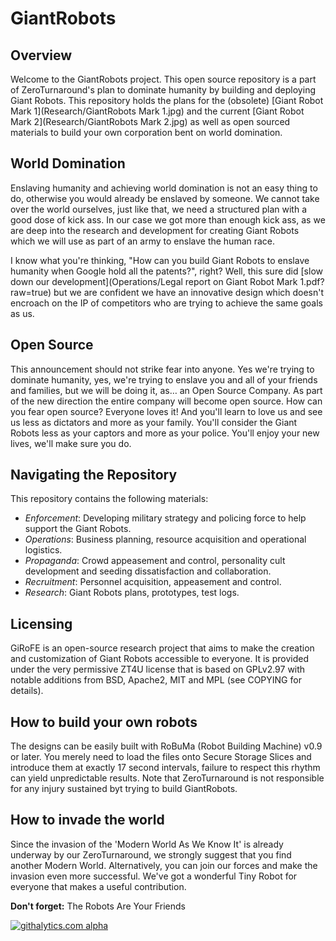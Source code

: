 GiantRobots
===========

Overview
--------

Welcome to the GiantRobots project. This open source repository is a part of ZeroTurnaround's plan to dominate humanity by building and deploying Giant Robots. This repository holds the plans for the (obsolete) [Giant Robot Mark 1](Research/GiantRobots Mark 1.jpg) and the current [Giant Robot Mark 2](Research/GiantRobots Mark 2.jpg) as well as open sourced materials to build your own corporation bent on world domination.

World Domination
----------------

Enslaving humanity and achieving world domination is not an easy thing to do, otherwise you would already be enslaved by someone. We cannot take over the world ourselves, just like that, we need a structured plan with a good dose of kick ass. In our case we got more than enough kick ass, as we are deep into the research and development for creating Giant Robots which we will use as part of an army to enslave the human race. 

I know what you're thinking, "How can you build Giant Robots to enslave humanity when Google hold all the patents?", right? Well, this sure did [slow down our development](Operations/Legal report on Giant Robot Mark 1.pdf?raw=true) but we are confident we have an innovative design which doesn't encroach on the IP of competitors who are trying to achieve the same goals as us.

Open Source
---------------------------------------

This announcement should not strike fear into anyone. Yes we're trying to dominate humanity, yes, we're trying to enslave you and all of your friends and families, but we will be doing it, as… an Open Source Company. As part of the new direction the entire company will become open source. How can you fear open source? Everyone loves it! And you'll learn to love us and see us less as dictators and more as your family. You'll consider the Giant Robots less as your captors and more as your police. You'll enjoy your new lives, we'll make sure you do.

Navigating the Repository
-------------------------

This repository contains the following materials:

* *Enforcement*: Developing military strategy and policing force to help support the Giant Robots.
* *Operations*: Business planning, resource acquisition and operational logistics.
* *Propaganda*: Crowd appeasement and control, personality cult development and seeding dissatisfaction and collaboration.
* *Recruitment*: Personnel acquisition, appeasement and control.
* *Research*: Giant Robots plans, prototypes, test logs.

Licensing
---------

GiRoFE is an open-source research project that aims to make the creation and customization of Giant Robots accessible to everyone. It is provided under the very permissive ZT4U license that is based on GPLv2.97 with notable additions from BSD, Apache2, MIT and MPL (see COPYING for details).

How to build your own robots
----------------------------

The designs can be easily built with RoBuMa (Robot Building Machine) v0.9 or later. You merely need to load the files onto Secure Storage Slices and introduce them at exactly 17 second intervals, failure to respect this rhythm can yield unpredictable results. Note that ZeroTurnaround is not responsible for any injury sustained byt trying to build GiantRobots.

How to invade the world
-----------------------

Since the invasion of the 'Modern World As We Know It' is already underway by our ZeroTurnaround, we strongly suggest that you find another Modern World. Alternatively, you can join our forces and make the invasion even more successful. We've got a wonderful Tiny Robot for everyone that makes a useful contribution.

**Don't forget:** The Robots Are Your Friends

[![githalytics.com alpha](https://cruel-carlota.pagodabox.com/58797dc05969e22f7f2ac706eebadaa6 "githalytics.com")](http://githalytics.com/zeroturnaround/giantrobots)